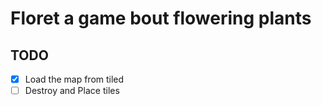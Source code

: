 # Floret a game bout flowering plants 
## TODO
- [X] Load the map from tiled
- [ ] Destroy and Place tiles 
